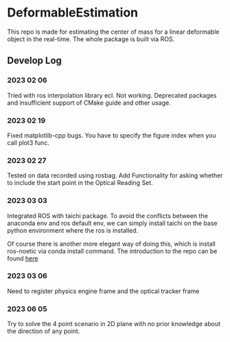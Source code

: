 # DeformableEstimation

This repo is made for estimating the center of mass for a linear deformable object in the real-time. The whole package is built via ROS.


## Develop Log
### 2023 02 06
<p>Tried with ros interpolation library ecl. Not working. Deprecated packages and insufficient support of CMake guide and other usage.</p>

### 2023 02 19
<p>
Fixed matplotlib-cpp bugs.
You have to specify the figure index when you call plot3 func.</p>

### 2023 02 27
<p>
Tested on data recorded using rosbag.
Add Functionality for asking whether to include the start point in the Optical Reading Set.</p>

### 2023 03 03
Integrated ROS with taichi package. To avoid the conflicts between the anaconda env and ros default env, we can simply install taichi on the base python environment where the ros is installed.

Of course there is another more elegant way of doing this, which is install ros-noetic via conda install command. The introduction to the repo can be found [here](https://github.com/RoboStack/ros-noetic)

### 2023 03 06
Need to register physics engine frame and the optical tracker frame

### 2023 06 05
Try to solve the 4 point scenario in 2D plane with no prior knowledge about the direction of any point.
